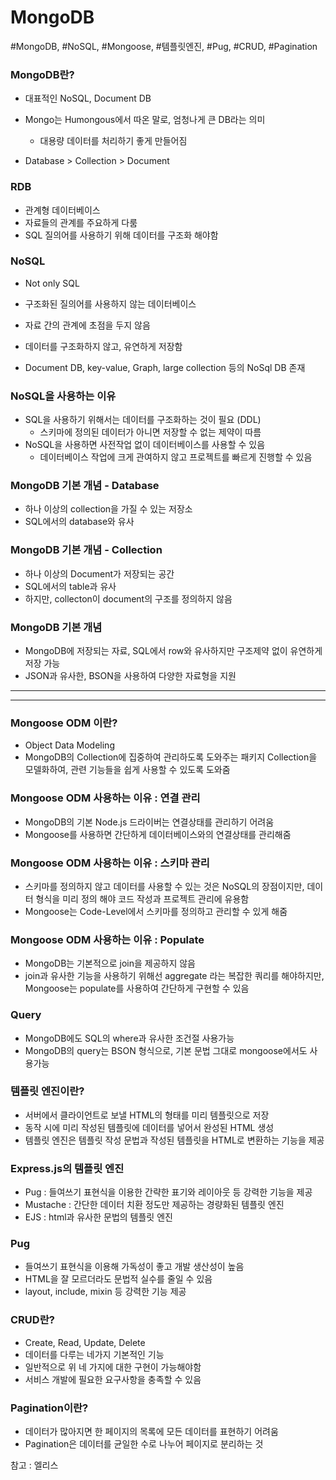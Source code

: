 # MongoDB

#MongoDB, #NoSQL, #Mongoose, #템플릿엔진, #Pug, #CRUD, #Pagination

### MongoDB란?

- 대표적인 NoSQL, Document DB
- Mongo는 Humongous에서 따온 말로, 엄청나게 큰 DB라는 의미

  - 대용량 데이터를 처리하기 좋게 만들어짐

- Database > Collection > Document

### RDB

- 관계형 데이터베이스
- 자료들의 관계를 주요하게 다룸
- SQL 질의어를 사용하기 위해 데이터를 구조화 해야함

### NoSQL

- Not only SQL
- 구조화된 질의어를 사용하지 않는 데이터베이스
- 자료 간의 관계에 초점을 두지 않음
- 데이터를 구조화하지 않고, 유연하게 저장함

- Document DB, key-value, Graph, large collection 등의 NoSql DB 존재

### NoSQL을 사용하는 이유

- SQL을 사용하기 위해서는 데이터를 구조화하는 것이 필요 (DDL)
  - 스키마에 정의된 데이터가 아니면 저장할 수 없는 제약이 따름
- NoSQL을 사용하면 사전작업 없이 데이터베이스를 사용할 수 있음
  - 데이터베이스 작업에 크게 관여하지 않고 프로젝트를 빠르게 진행할 수 있음

### MongoDB 기본 개념 - Database

- 하나 이상의 collection을 가질 수 있는 저장소
- SQL에서의 database와 유사

### MongoDB 기본 개념 - Collection

- 하나 이상의 Document가 저장되는 공간
- SQL에서의 table과 유사
- 하지만, collecton이 document의 구조를 정의하지 않음

### MongoDB 기본 개념

- MongoDB에 저장되는 자료, SQL에서 row와 유사하지만 구조제약 없이 유연하게 저장 가능
- JSON과 유사한, BSON을 사용하여 다양한 자료형을 지원

---

---

### Mongoose ODM 이란?

- Object Data Modeling
- MongoDB의 Collection에 집중하여 관리하도록 도와주는 패키지 Collection을 모델화하여, 관련 기능들을 쉽게 사용할 수 있도록 도와줌

### Mongoose ODM 사용하는 이유 : 연결 관리

- MongoDB의 기본 Node.js 드라이버는 연결상태를 관리하기 어려움
- Mongoose를 사용하면 간단하게 데이터베이스와의 연결상태를 관리해줌

### Mongoose ODM 사용하는 이유 : 스키마 관리

- 스키마를 정의하지 않고 데이터를 사용할 수 있는 것은 NoSQL의 장점이지만, 데이터 형식을 미리 정의 해야 코드 작성과 프로젝트 관리에 유용함
- Mongoose는 Code-Level에서 스키마를 정의하고 관리할 수 있게 해줌

### Mongoose ODM 사용하는 이유 : Populate

- MongoDB는 기본적으로 join을 제공하지 않음
- join과 유사한 기능을 사용하기 위해선 aggregate 라는 복잡한 쿼리를 해야하지만, Mongoose는 populate를 사용하여 간단하게 구현할 수 있음

### Query

- MongoDB에도 SQL의 where과 유사한 조건절 사용가능
- MongoDB의 query는 BSON 형식으로, 기본 문법 그대로 mongoose에서도 사용가능

### 템플릿 엔진이란?

- 서버에서 클라이언트로 보낼 HTML의 형태를 미리 템플릿으로 저장
- 동작 시에 미리 작성된 템플릿에 데이터를 넣어서 완성된 HTML 생성
- 템플릿 엔진은 템플릿 작성 문법과 작성된 템플릿을 HTML로 변환하는 기능을 제공

### Express.js의 템플릿 엔진

- Pug : 들여쓰기 표현식을 이용한 간략한 표기와 레이아웃 등 강력한 기능을 제공
- Mustache : 간단한 데이터 치환 정도만 제공하는 경량화된 템플릿 엔진
- EJS : html과 유사한 문법의 템플릿 엔진

### Pug

- 들여쓰기 표현식을 이용해 가독성이 좋고 개발 생산성이 높음
- HTML을 잘 모르더라도 문법적 실수를 줄일 수 있음
- layout, include, mixin 등 강력한 기능 제공

### CRUD란?

- Create, Read, Update, Delete
- 데이터를 다루는 네가지 기본적인 기능
- 일반적으로 위 네 가지에 대한 구현이 가능해야함
- 서비스 개발에 필요한 요구사항을 충족할 수 있음

### Pagination이란?

- 데이터가 많아지면 한 페이지의 목록에 모든 데이터를 표현하기 어려움
- Pagination은 데이터를 균일한 수로 나누어 페이지로 분리하는 것

참고 : 엘리스
